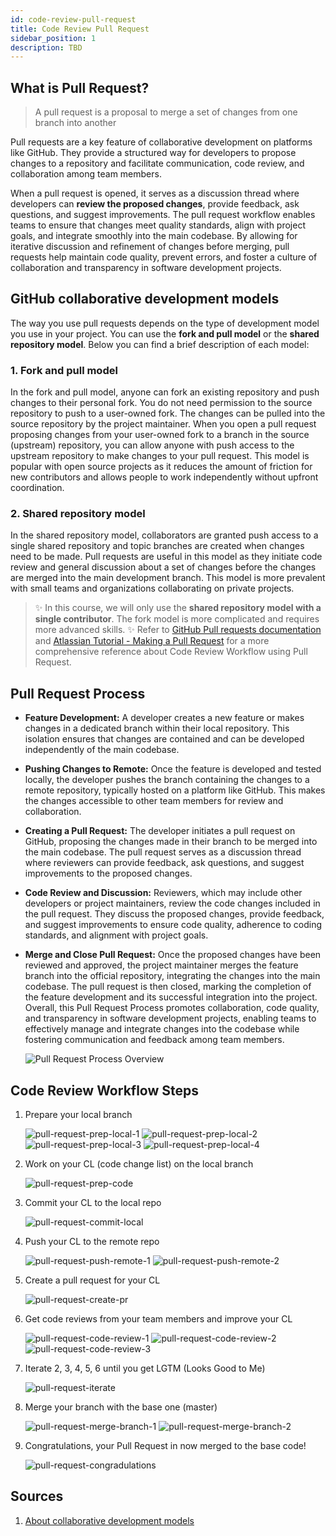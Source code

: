 ```yaml
---
id: code-review-pull-request
title: Code Review Pull Request 
sidebar_position: 1
description: TBD
---
```


## What is Pull Request?

> A pull request is a proposal to merge a set of changes from one branch into another

Pull requests are a key feature of collaborative development on platforms like GitHub. They provide a structured way for developers to propose changes to a repository and facilitate communication, code review, and collaboration among team members.

When a pull request is opened, it serves as a discussion thread where developers can **review the proposed changes**, provide feedback, ask questions, and suggest improvements. The pull request workflow enables teams to ensure that changes meet quality standards, align with project goals, and integrate smoothly into the main codebase. By allowing for iterative discussion and refinement of changes before merging, pull requests help maintain code quality, prevent errors, and foster a culture of collaboration and transparency in software development projects.

## GitHub collaborative development models

The way you use pull requests depends on the type of development model you use in your project. You can use the **fork and pull model** or the **shared repository model**. Below you can find a brief description of each model:

### 1. Fork and pull model

In the fork and pull model, anyone can fork an existing repository and push changes to their personal fork. You do not need permission to the source repository to push to a user-owned fork. The changes can be pulled into the source repository by the project maintainer. When you open a pull request proposing changes from your user-owned fork to a branch in the source (upstream) repository, you can allow anyone with push access to the upstream repository to make changes to your pull request. This model is popular with open source projects as it reduces the amount of friction for new contributors and allows people to work independently without upfront coordination.

### 2. Shared repository model

In the shared repository model, collaborators are granted push access to a single shared repository and topic branches are created when changes need to be made. Pull requests are useful in this model as they initiate code review and general discussion about a set of changes before the changes are merged into the main development branch. This model is more prevalent with small teams and organizations collaborating on private projects.

> :sparkles: In this course, we will only use the **shared repository model with a single contributor**. The fork model is more complicated and requires more advanced skills.
> :sparkles: Refer to [GitHub Pull requests documentation](https://docs.github.com/en/pull-requests) and [Atlassian Tutorial - Making a Pull Request](https://www.atlassian.com/git/tutorials/making-a-pull-request) for a more comprehensive reference about Code Review Workflow using Pull Request.

## Pull Request Process

- **Feature Development:** A developer creates a new feature or makes changes in a dedicated branch within their local repository. This isolation ensures that changes are contained and can be developed independently of the main codebase.
- **Pushing Changes to Remote:** Once the feature is developed and tested locally, the developer pushes the branch containing the changes to a remote repository, typically hosted on a platform like GitHub. This makes the changes accessible to other team members for review and collaboration.
- **Creating a Pull Request:** The developer initiates a pull request on GitHub, proposing the changes made in their branch to be merged into the main codebase. The pull request serves as a discussion thread where reviewers can provide feedback, ask questions, and suggest improvements to the proposed changes.
- **Code Review and Discussion:** Reviewers, which may include other developers or project maintainers, review the code changes included in the pull request. They discuss the proposed changes, provide feedback, and suggest improvements to ensure code quality, adherence to coding standards, and alignment with project goals.
- **Merge and Close Pull Request:** Once the proposed changes have been reviewed and approved, the project maintainer merges the feature branch into the official repository, integrating the changes into the main codebase. The pull request is then closed, marking the completion of the feature development and its successful integration into the project.
Overall, this Pull Request Process promotes collaboration, code quality, and transparency in software development projects, enabling teams to effectively manage and integrate changes into the codebase while fostering communication and feedback among team members.

    ![Pull Request Process Overview](../../static/img/tutorials/github/pull-request-process-overview.png)

## Code Review Workflow Steps

1. Prepare your local branch

    ![pull-request-prep-local-1](../../static/img/tutorials/github/pull-request-prep-local-1.png)
    ![pull-request-prep-local-2](../../static/img/tutorials/github/pull-request-prep-local-2.png)
    ![pull-request-prep-local-3](../../static/img/tutorials/github/pull-request-prep-local-3.png)
    ![pull-request-prep-local-4](../../static/img/tutorials/github/pull-request-prep-local-4.png)

2. Work on your CL (code change list) on the local branch

    ![pull-request-prep-code](../../static/img/tutorials/github/pull-request-prep-code.png)

3. Commit your CL to the local repo

    ![pull-request-commit-local](../../static/img/tutorials/github/pull-request-commit-local.png)

4. Push your CL to the remote repo

    ![pull-request-push-remote-1](../../static/img/tutorials/github/pull-request-push-remote-1.png)
    ![pull-request-push-remote-2](../../static/img/tutorials/github/pull-request-push-remote-2.png)

5. Create a pull request for your CL

    ![pull-request-create-pr](../../static/img/tutorials/github/pull-request-create-pr.png)

6. Get code reviews from your team members and improve your CL

    ![pull-request-code-review-1](../../static/img/tutorials/github/pull-request-code-review-1.png)
    ![pull-request-code-review-2](../../static/img/tutorials/github/pull-request-code-review-2.png)
    ![pull-request-code-review-3](../../static/img/tutorials/github/pull-request-code-review-3.png)

7. Iterate 2, 3, 4, 5, 6 until you get LGTM (Looks Good to Me)

    ![pull-request-iterate](../../static/img/tutorials/github/pull-request-iterate.png)

8. Merge your branch with the base one (master)

    ![pull-request-merge-branch-1](../../static/img/tutorials/github/pull-request-merge-branch-1.png)
    ![pull-request-merge-branch-2](../../static/img/tutorials/github/pull-request-merge-branch-2.png)

9. Congratulations, your Pull Request in now merged to the base code!

    ![pull-request-congradulations](../../static/img/tutorials/github/pull-request-congradulations.png)

## Sources

1. [About collaborative development models](https://docs.github.com/en/pull-requests/collaborating-with-pull-requests/getting-started/about-collaborative-development-models)